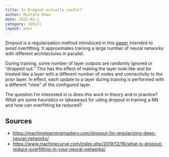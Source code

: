 ```yaml
---
title: Is Dropout actually useful?
author: Mustafa Khan
date: 2022-02-1
category: Jekyll
layout: post
---
```


Dropout is a regularization method introduced in this [paper](https://jmlr.org/papers/volume15/srivastava14a/srivastava14a.pdf) intended to avoid overfitting.
It approximates training a large number of neural networks with different architectures in parallel.

During training, some number of layer outputs are randomly ignored or “dropped out.” 
This has the effect of making the layer look-like and be treated-like a layer with a different number of nodes and connectivity to the prior layer. 
In effect, each update to a layer during training is performed with a different “view” of the configured layer.

The question I'm interested in is does this work in theory and in practice? What are some heuristics or takeaways for uding dropout in training a NN and how can overfitting be reduced?

## Sources
* https://machinelearningmastery.com/dropout-for-regularizing-deep-neural-networks/
* https://www.machinecurve.com/index.php/2019/12/16/what-is-dropout-reduce-overfitting-in-your-neural-networks/
